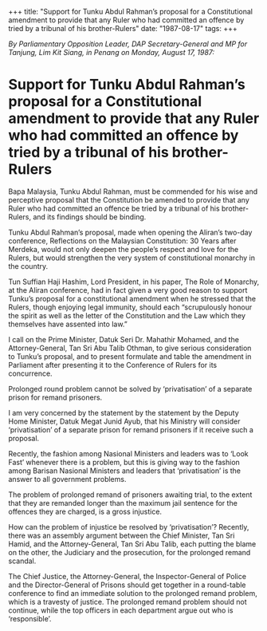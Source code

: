 +++ 
title: "Support for Tunku Abdul Rahman’s proposal for a Constitutional amendment to provide that any Ruler who had committed an offence by tried by a tribunal of his brother-Rulers"
date: "1987-08-17"
tags:
+++

_By Parliamentary Opposition Leader, DAP Secretary-General and MP for Tanjung, Lim Kit Siang, in Penang on Monday, August 17, 1987:_

# Support for Tunku Abdul Rahman’s proposal for a Constitutional amendment to provide that any Ruler who had committed an offence by tried by a tribunal of his brother-Rulers

Bapa Malaysia, Tunku Abdul Rahman, must be commended for his wise and perceptive proposal that the Constitution be amended to provide that any Ruler who had committed an offence be tried by a tribunal of his brother-Rulers, and its findings should be binding.</u>

Tunku Abdul Rahman’s proposal, made when opening the Aliran’s two-day conference, Reflections on the Malaysian Constitution: 30 Years after Merdeka, would not only deepen the people’s respect and love for the Rulers, but would strengthen the very system of constitutional monarchy in the country.

Tun Suffian Haji Hashim, Lord President, in his paper, The Role of Monarchy, at the Aliran conference, had in fact given a very good reason to support Tunku’s proposal for a constitutional amendment when he stressed that the Rulers, though enjoying legal immunity, should each “scrupulously honour the spirit as well as the letter of the Constitution and the Law which they themselves have assented into law.”

I call on the Prime Minister, Datuk Seri Dr. Mahathir Mohamed, and the Attorney-General, Tan Sri Abu Talib Othman, to give serious consideration to Tunku’s proposal, and to present formulate and table the amendment in Parliament after presenting it to the Conference of Rulers for its concurrence.

Prolonged round problem cannot be solved by ‘privatisation’ of a separate prison for remand prisoners.

I am very concerned by the statement by the statement by the Deputy Home Minister, Datuk Megat Junid Ayub, that his Ministry will consider ‘privatisation’ of a separate prison for remand prisoners if it receive such a proposal.

Recently, the fashion among Nasional Ministers and leaders was to ‘Look Fast’ whenever there is a problem, but this is giving way to the fashion among Barisan Nasional Ministers and leaders that ‘privatisation’ is the answer to all government problems.

The problem of prolonged remand of prisoners awaiting trial, to the extent that they are remanded longer than the maximum jail sentence for the offences they are charged, is a gross injustice. 

How can the problem of injustice be resolved by ‘privatisation’? Recently, there was an assembly argument between the Chief Minister, Tan Sri Hamid, and the Attorney-General, Tan Sri Abu Talib, each putting the blame on the other, the Judiciary and the prosecution, for the prolonged remand scandal.

The Chief Justice, the Attorney-General, the Inspector-General of Police and the Director-General of Prisons should get together in a round-table conference to find an immediate solution to the prolonged remand problem, which is a travesty of justice. The prolonged remand problem should not continue, while the top officers in each department argue out who is ‘responsible’.
 
